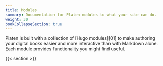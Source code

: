 ```yaml
---
title: Modules
summary: Documentation for Platen modules to what your site can do.
weight: 30
bookCollapseSection: true
---
```


Platen is built with a collection of [Hugo modules][01] to make authoring your digital books easier
and more interactive than with Markdown alone. Each module provides functionality you might find
useful.

{{< section >}}
